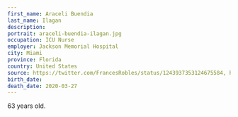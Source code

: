```yaml
---
first_name: Araceli Buendia
last_name: Ilagan
description: 
portrait: araceli-buendia-ilagan.jpg
occupation: ICU Nurse
employer: Jackson Memorial Hospital
city: Miami
province: Florida
country: United States
source: https://twitter.com/FrancesRobles/status/1243937353124675584, https://www.miamiherald.com/news/coronavirus/, https://www.cbsnews.com/news/coronavirus-nurse-dies-from-covid-19-miami-hospital/article241586041.html
birth_date: 
death_date: 2020-03-27
---
```


63 years old.